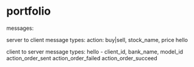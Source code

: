 # portfolio
messages:

server to client message types:
action: buy|sell, stock_name, price
hello

client to server message types:
hello - client_id, bank_name, model_id
action_order_sent
action_order_failed
action_order_succeed

